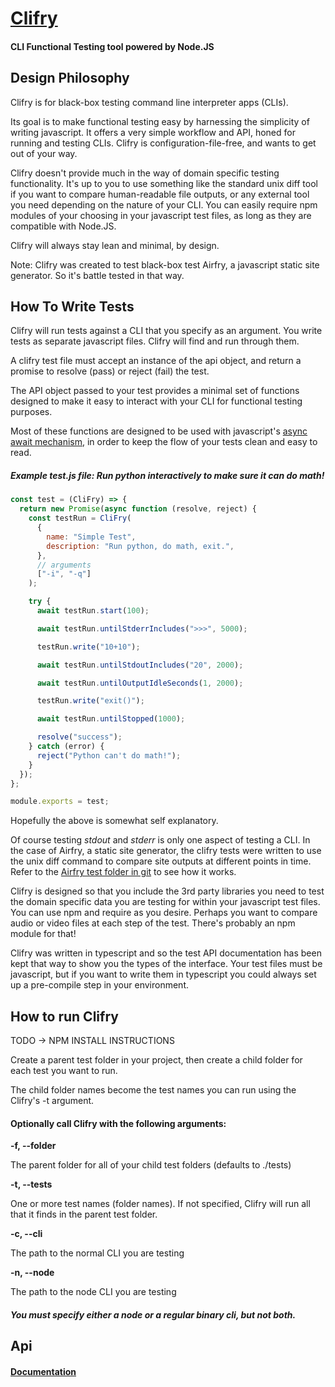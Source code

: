 # [Clifry](https://github.com/jaunt/clifry)

#### CLI Functional Testing tool powered by Node.JS

## Design Philosophy

Clifry is for black-box testing command line interpreter apps (CLIs).

Its goal is to make functional testing easy by harnessing the simplicity of writing javascript. It offers a very simple workflow and API, honed for running and testing CLIs. Clifry is configuration-file-free, and wants to get out of your way.

Clifry doesn't provide much in the way of domain specific testing functionality. It's up to you to use something like the standard unix diff tool if you want to compare human-readable file outputs, or any external tool you need depending on the nature of your CLI. You can easily require npm modules of your choosing in your javascript test files, as long as they are compatible with Node.JS.

Clifry will always stay lean and minimal, by design.

Note: Clifry was created to test black-box test Airfry, a javascript static site generator. So it's battle tested in that way.

## How To Write Tests

Clifry will run tests against a CLI that you specify as an argument. You write tests as separate javascript files. Clifry will find and run through them.

A clifry test file must accept an instance of the api object, and return a promise to resolve (pass) or reject (fail) the test.

The API object passed to your test provides a minimal set of functions designed to make it easy to interact with your CLI for functional testing purposes.

Most of these functions are designed to be used with javascript's [async await mechanism](https://developer.mozilla.org/en-US/docs/Learn/JavaScript/Asynchronous/Async_await), in order to keep the flow
of your tests clean and easy to read.

##### Example test.js file: Run python interactively to make sure it can do math!

```javascript
const test = (CliFry) => {
  return new Promise(async function (resolve, reject) {
    const testRun = CliFry(
      {
        name: "Simple Test",
        description: "Run python, do math, exit.",
      },
      // arguments
      ["-i", "-q"]
    );

    try {
      await testRun.start(100);

      await testRun.untilStderrIncludes(">>>", 5000);

      testRun.write("10+10");

      await testRun.untilStdoutIncludes("20", 2000);

      await testRun.untilOutputIdleSeconds(1, 2000);

      testRun.write("exit()");

      await testRun.untilStopped(1000);

      resolve("success");
    } catch (error) {
      reject("Python can't do math!");
    }
  });
};

module.exports = test;
```

Hopefully the above is somewhat self explanatory.

Of course testing _stdout_ and _stderr_ is only one aspect of testing a CLI. In the case of Airfry, a static site generator, the clifry tests were written to use the unix diff command to compare site outputs at different points in time. Refer to the [Airfry test folder in git](https://github.com/jaunt/airfryts/tree/main/tests) to see how it works.

Clifry is designed so that you include the 3rd party libraries you need to test the domain specific data you are testing for within your javascript test files. You can use npm and require as you desire. Perhaps you want to compare audio or video files at each step of the test. There's probably an npm module for that!

Clifry was written in typescript and so the test API documentation has been kept that way
to show you the types of the interface. Your test files must be javascript, but if
you want to write them in typescript you could always set up a pre-compile step in your environment.

## How to run Clifry

TODO -> NPM INSTALL INSTRUCTIONS

Create a parent test folder in your project, then create a child folder for each test you want to run.

The child folder names become the test names you can run using the Clifry's -t argument.

#### Optionally call Clifry with the following arguments:

**-f, --folder**

The parent folder for all of your child test folders (defaults to ./tests)

**-t, --tests**

One or more test names (folder names). If not specified, Clifry will run all that it finds in the parent test folder.

**-c, --cli**

The path to the normal CLI you are testing

**-n, --node**

The path to the node CLI you are testing

##### You must specify either a node or a regular binary cli, but not both.

## Api

#### [Documentation](https://jaunt.github.io/clifry/classes/ClifryAPI.html)

